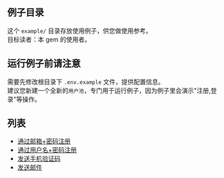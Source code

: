## 例子目录
这个 `example/` 目录存放使用例子，供您做使用参考。      
目标读者：本 gem 的使用者。   

## 运行例子前请注意
需要先修改根目录下 `.env.example` 文件，提供配置信息。  
建议您新建一个全新的`用户池`，专门用于运行例子，因为例子里会演示"注册,登录"等操作。     

## 列表
* [通过邮箱+密码注册](./1.registerByEmail.rb)
* [通过用户名+密码注册](./2.registerByUsername.rb)
* [发送手机验证码](./3.sendSmsCode.rb)
* [发送邮件](./4.sendEmail.rb)

<!--
## 哪些功能实现了，哪些没有？
所有本 gem 实现了的 Authing 功能，都会在 `example/` 这里列出来，如果没列就是没实现。   
如果有少数例外，会在本文档中进行特别说明。   

* [通过邮箱+密码登录]
* [通过用户名+密码登录]
-->